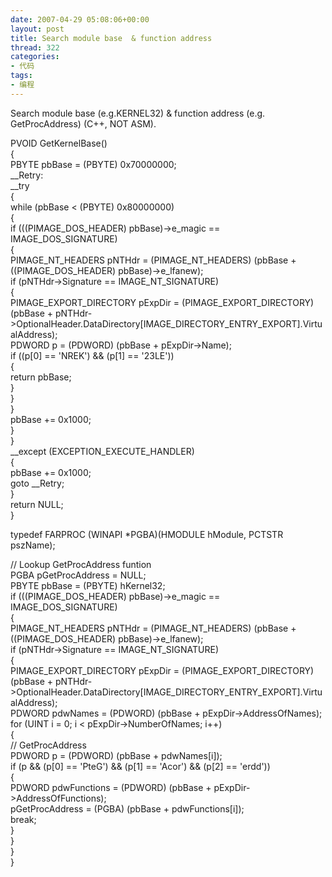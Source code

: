 ```yaml
---
date: 2007-04-29 05:08:06+00:00
layout: post
title: Search module base  & function address
thread: 322
categories:
- 代码
tags:
- 编程
---
```


Search module base (e.g.KERNEL32) & function address (e.g. GetProcAddress) (C++, NOT ASM).<!-- more -->  
  
  
PVOID GetKernelBase()  
{  
 PBYTE pbBase = (PBYTE) 0x70000000;  
__Retry:  
 __try  
 {  
   while (pbBase < (PBYTE) 0x80000000)  
   {  
     if (((PIMAGE_DOS_HEADER) pbBase)->e_magic == IMAGE_DOS_SIGNATURE)  
     {  
       PIMAGE_NT_HEADERS pNTHdr = (PIMAGE_NT_HEADERS) (pbBase + ((PIMAGE_DOS_HEADER) pbBase)->e_lfanew);  
       if (pNTHdr->Signature == IMAGE_NT_SIGNATURE)  
       {  
         PIMAGE_EXPORT_DIRECTORY pExpDir = (PIMAGE_EXPORT_DIRECTORY) (pbBase + pNTHdr->OptionalHeader.DataDirectory[IMAGE_DIRECTORY_ENTRY_EXPORT].VirtualAddress);  
         PDWORD p = (PDWORD) (pbBase + pExpDir->Name);  
         if ((p[0] == 'NREK') && (p[1] == '23LE'))  
         {  
           return pbBase;  
         }  
       }  
     }  
     pbBase += 0x1000;  
   }      
 }  
 __except (EXCEPTION_EXECUTE_HANDLER)  
 {  
   pbBase += 0x1000;  
   goto __Retry;  
 }  
 return NULL;  
}  
  
  
typedef FARPROC (WINAPI *PGBA)(HMODULE hModule, PCTSTR pszName);  
  
 // Lookup GetProcAddress funtion  
 PGBA pGetProcAddress = NULL;  
 PBYTE pbBase = (PBYTE) hKernel32;  
 if (((PIMAGE_DOS_HEADER) pbBase)->e_magic == IMAGE_DOS_SIGNATURE)  
 {  
   PIMAGE_NT_HEADERS pNTHdr = (PIMAGE_NT_HEADERS) (pbBase + ((PIMAGE_DOS_HEADER) pbBase)->e_lfanew);  
   if (pNTHdr->Signature == IMAGE_NT_SIGNATURE)  
   {  
     PIMAGE_EXPORT_DIRECTORY pExpDir = (PIMAGE_EXPORT_DIRECTORY) (pbBase + pNTHdr->OptionalHeader.DataDirectory[IMAGE_DIRECTORY_ENTRY_EXPORT].VirtualAddress);  
     PDWORD pdwNames = (PDWORD) (pbBase + pExpDir->AddressOfNames);  
     for (UINT i = 0; i < pExpDir->NumberOfNames; i++)  
     {  
       // GetProcAddress  
       PDWORD p = (PDWORD) (pbBase + pdwNames[i]);  
       if (p && (p[0] == 'PteG') && (p[1] == 'Acor') && (p[2] == 'erdd'))  
       {  
         PDWORD pdwFunctions = (PDWORD) (pbBase + pExpDir->AddressOfFunctions);  
         pGetProcAddress = (PGBA) (pbBase + pdwFunctions[i]);  
         break;  
       }  
     }  
   }  
 }  

